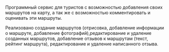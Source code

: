 Программный сервис для туристов с возможностью добавления своих маршрутов на карту, а так же с возможностью комментировать и 
оценивать эти маршруты.

Реализовано создание маршрутов (отрисовка, добавление информации о маршруте, добавление фотографий),редактирование и удаление созданных маршрутов, добавление отзывов к маршрутам (текст, рейтинг маршрута), редактирование и удаление написанного отзыва.

